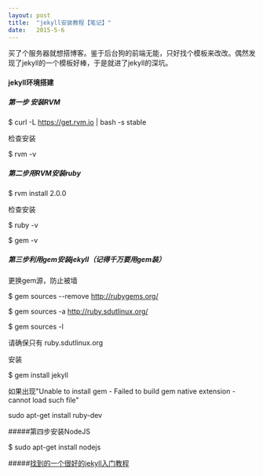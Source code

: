 ```yaml
---
layout: post
title:  "jekyll安装教程【笔记】" 
date:   2015-5-6
---
```

买了个服务器就想搭博客。鉴于后台狗的前端无能，只好找个模板来改改。偶然发现了jekyll的一个模板好棒，于是就进了jekyll的深坑。

#### jekyll环境搭建

##### 第一步 安装RVM
$ curl -L https://get.rvm.io | bash -s stable

检查安装

$ rvm -v

##### 第二步用RVM安装ruby
$ rvm install 2.0.0

检查安装

$ ruby -v

$ gem -v

##### 第三步利用gem安装jekyll（记得千万要用gem装）
更换gem源，防止被墙

$ gem sources --remove http://rubygems.org/

$ gem sources -a http://ruby.sdutlinux.org/

$ gem sources -l

请确保只有 ruby.sdutlinux.org

安装

$ gem install jekyll

如果出现"Unable to install gem - Failed to build gem native extension - cannot load such file"

sudo apt-get install ruby-dev


#####第四步安装NodeJS

$ sudo apt-get install nodejs




#####[找到的一个很好的jekyll入门教程](http://www.zhanxin.info/jekyll/)




